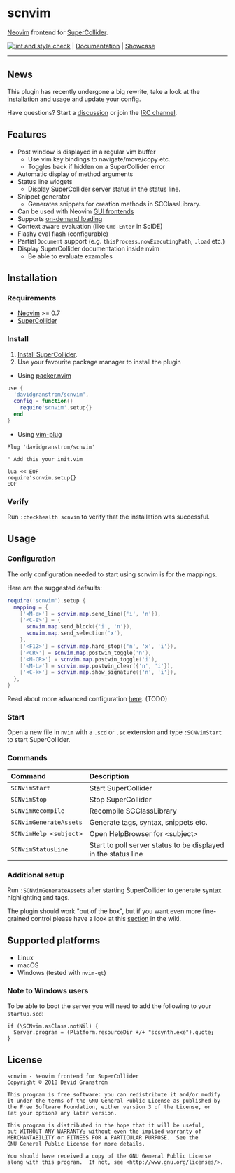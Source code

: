 # scnvim

[Neovim][neovim] frontend for [SuperCollider][supercollider].

[![lint and style check](https://github.com/davidgranstrom/scnvim/actions/workflows/lint.yml/badge.svg)](https://github.com/davidgranstrom/scnvim/actions/workflows/lint.yml) | [Documentation](https://github.com/davidgranstrom/scnvim/wiki) | [Showcase](https://github.com/davidgranstrom/scnvim/wiki/Showcase)

---

## News

This plugin has recently undergone a big rewrite, take a look at the [installation](#installation) and [usage](#usage) and update your config.

Have questions? Start a [discussion](https://github.com/davidgranstrom/scnvim/discussions) or join the [IRC channel](https://kiwiirc.com/client/irc.libera.chat/?&theme=mini#scnvim).

## Features

* Post window is displayed in a regular vim buffer
  - Use vim key bindings to navigate/move/copy etc.
  - Toggles back if hidden on a SuperCollider error
* Automatic display of method arguments
* Status line widgets
  - Display SuperCollider server status in the status line.
* Snippet generator
  - Generates snippets for creation methods in SCClassLibrary.
* Can be used with Neovim [GUI frontends](https://github.com/neovim/neovim/wiki/Related-projects#gui)
* Supports [on-demand loading](https://github.com/junegunn/vim-plug#on-demand-loading-of-plugins)
* Context aware evaluation (like `Cmd-Enter` in ScIDE)
* Flashy eval flash (configurable)
* Partial `Document` support (e.g. `thisProcess.nowExecutingPath`, `.load` etc.)
* Display SuperCollider documentation inside nvim
  - Be able to evaluate examples

## Installation

### Requirements

* [Neovim][neovim] >= 0.7
* [SuperCollider][supercollider]

### Install

1. [Install SuperCollider](https://supercollider.github.io/download).
2. Use your favourite package manager to install the plugin

* Using [packer.nvim](https://github.com/wbthomason/packer.nvim)

```lua
use {
  'davidgranstrom/scnvim',
  config = function()
    require'scnvim'.setup{}
  end
}
```

* Using [vim-plug](https://github.com/junegunn/vim-plug)

```vim
Plug 'davidgranstrom/scnvim'

" Add this your init.vim

lua << EOF
require'scnvim.setup{}
EOF
```

### Verify

Run `:checkhealth scnvim` to verify that the installation was successful.

## Usage

### Configuration

The only configuration needed to start using scnvim is for the mappings.

Here are the suggested defaults:

```lua
require('scnvim').setup {
  mapping = {
    ['<M-e>'] = scnvim.map.send_line({'i', 'n'}),
    ['<C-e>'] = {
      scnvim.map.send_block({'i', 'n'}),
      scnvim.map.send_selection('x'),
    },
    ['<F12>'] = scnvim.map.hard_stop({'n', 'x', 'i'}),
    ['<CR>'] = scnvim.map.postwin_toggle('n'),
    ['<M-CR>'] = scnvim.map.postwin_toggle('i'),
    ['<M-L>'] = scnvim.map.postwin_clear({'n', 'i'}),
    ['<C-k>'] = scnvim.map.show_signature({'n', 'i'}),
  },
}
```

Read about more advanced configuration [here](). (TODO)

### Start

Open a new file in `nvim` with a `.scd` or `.sc` extension and type `:SCNvimStart` to start SuperCollider.

### Commands

| Command                | Description                                                    |
|:-----------------------|:---------------------------------------------------------------|
| `SCNvimStart`          | Start SuperCollider                                            |
| `SCNvimStop`           | Stop SuperCollider                                             |
| `SCNvimRecompile`      | Recompile SCClassLibrary                                       |
| `SCNvimGenerateAssets` | Generate tags, syntax, snippets etc.                           |
| `SCNvimHelp <subject>` | Open HelpBrowser for \<subject\>                               |
| `SCNvimStatusLine`     | Start to poll server status to be displayed in the status line |

### Additional setup

Run `:SCNvimGenerateAssets` after starting SuperCollider to generate syntax highlighting and tags.

The plugin should work "out of the box", but if you want even more fine-grained
control please have a look at this [section](https://github.com/davidgranstrom/scnvim/wiki/Additional-configuration) in the wiki.

## Supported platforms

* Linux
* macOS
* Windows (tested with `nvim-qt`)

### Note to Windows users

To be able to boot the server you will need to add the following to your `startup.scd`:

```supercollider
if (\SCNvim.asClass.notNil) {
  Server.program = (Platform.resourceDir +/+ "scsynth.exe").quote;
}
```

## License

```plain
scnvim - Neovim frontend for SuperCollider
Copyright © 2018 David Granström

This program is free software: you can redistribute it and/or modify
it under the terms of the GNU General Public License as published by
the Free Software Foundation, either version 3 of the License, or
(at your option) any later version.

This program is distributed in the hope that it will be useful,
but WITHOUT ANY WARRANTY; without even the implied warranty of
MERCHANTABILITY or FITNESS FOR A PARTICULAR PURPOSE.  See the
GNU General Public License for more details.

You should have received a copy of the GNU General Public License
along with this program.  If not, see <http://www.gnu.org/licenses/>.
```

[neovim]: https://github.com/neovim/neovim
[supercollider]: https://github.com/supercollider/supercollider
